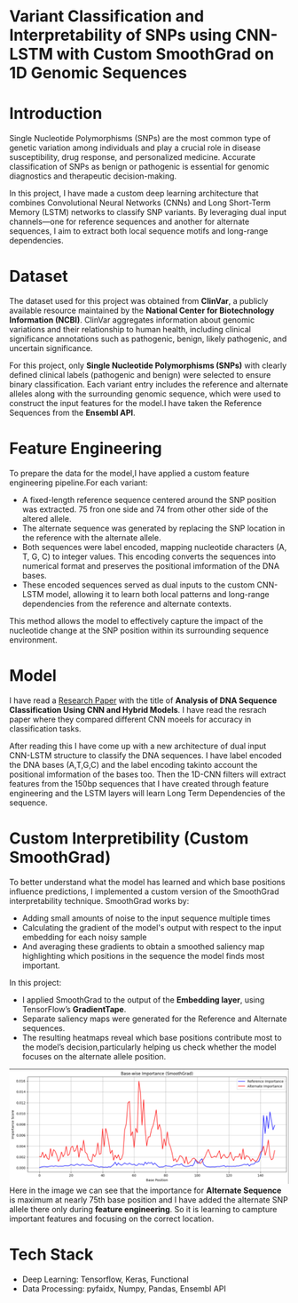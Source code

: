 # **Variant Classification and Interpretability of SNPs using CNN-LSTM with Custom SmoothGrad on 1D Genomic Sequences**
# Introduction
Single Nucleotide Polymorphisms (SNPs) are the most common type of genetic variation among individuals and play a crucial role in disease susceptibility, drug response, and personalized medicine. Accurate classification of SNPs as benign or pathogenic is essential for genomic diagnostics and therapeutic decision-making.

In this project, I have made a custom deep learning architecture that combines Convolutional Neural Networks (CNNs) and Long Short-Term Memory (LSTM) networks to classify SNP variants. By leveraging dual input channels—one for reference sequences and another for alternate sequences, I aim to extract both local sequence motifs and long-range dependencies.

# Dataset
The dataset used for this project was obtained from **ClinVar**, a publicly available resource maintained by the **National Center for Biotechnology Information (NCBI)**. ClinVar aggregates information about genomic variations and their relationship to human health, including clinical significance annotations such as pathogenic, benign, likely pathogenic, and uncertain significance.

For this project, only **Single Nucleotide Polymorphisms (SNPs)** with clearly defined clinical labels (pathogenic and benign) were selected to ensure binary classification. Each variant entry includes the reference and alternate alleles along with the surrounding genomic sequence, which were used to construct the input features for the model.I have taken the Reference Sequences from the **Ensembl API**.

# Feature Engineering
To prepare the data for the model,I have applied a custom feature engineering pipeline.For each variant:
* A fixed-length reference sequence centered around the SNP position was extracted. 75 fron one side and 74 from other other side of the altered allele.
* The alternate sequence was generated by replacing the SNP location in the reference with the alternate allele.
* Both sequences were label encoded, mapping nucleotide characters (A, T, G, C) to integer values. This encoding converts the sequences into numerical format and preserves the positional imformation of the DNA bases.
* These encoded sequences served as dual inputs to the custom CNN-LSTM model, allowing it to learn both local patterns and long-range dependencies from the reference and alternate contexts.

This method allows the model to effectively capture the impact of the nucleotide change at the SNP position within its surrounding sequence environment.


# Model
I have read a [Research Paper](https://pmc.ncbi.nlm.nih.gov/articles/PMC8285202/) with the title of **Analysis of DNA Sequence Classification Using CNN and Hybrid Models**.
I have read the resrach paper where they compared different CNN moeels for accuracy in classification tasks. 

After reading this I have come up with a new architecture of dual input CNN-LSTM structure to classify the DNA sequences.
I have label encoded the DNA bases (A,T,G,C) and the label encoding takinto account the positional imformation of the bases too. Then the 1D-CNN filters will extract features from the 150bp sequences that I have created through feature engineering and the LSTM layers will learn Long Term Dependencies of the sequence.

# Custom Interpretibility (Custom SmoothGrad)
To better understand what the model has learned and which base positions influence predictions, I implemented a custom version of the SmoothGrad interpretability technique.
SmoothGrad works by:
* Adding small amounts of noise to the input sequence multiple times
* Calculating the gradient of the model's output with respect to the input embedding for each noisy sample
* And averaging these gradients to obtain a smoothed saliency map highlighting which positions in the sequence the model finds most important.

In this project:
* I applied SmoothGrad to the output of the **Embedding layer**, using TensorFlow’s **GradientTape**.
* Separate saliency maps were generated for the Reference and Alternate sequences.
* The resulting heatmaps reveal which base positions contribute most to the model’s decision,particularly helping us check whether the model focuses on the alternate allele position.

![Importance Interpretibility](static/Screenshot%202025-07-26%20043026.png)
Here in the image we can see that the importance for **Alternate Sequence** is maximum at nearly 75th base position and I have added the alternate SNP allele there only during **feature engineering**. So it is learning to campture important features and focusing on the correct location.

# Tech Stack
* Deep Learning: Tensorflow, Keras, Functional 
* Data Processing: pyfaidx, Numpy, Pandas, Ensembl API




